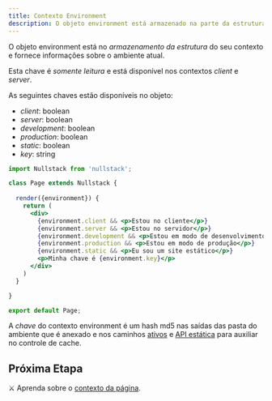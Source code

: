 ```yaml
---
title: Contexto Environment
description: O objeto environment está armazenado na parte da estrutura do seu contexto e fornece informações sobre o ambiente atual
---
```


O objeto environment está no *armazenamento da estrutura* do seu contexto e fornece informações sobre o ambiente atual.

Esta chave é *somente leitura* e está disponível nos contextos *client* e *server*.

As seguintes chaves estão disponíveis no objeto:

- *client*: boolean
- *server*: boolean
- *development*: boolean
- *production*: boolean
- *static*: boolean
- *key*: string

```jsx
import Nullstack from 'nullstack';

class Page extends Nullstack {
 
  render({environment}) {
    return (
      <div> 
        {environment.client && <p>Estou no cliente</p>}
        {environment.server && <p>Estou no servidor</p>}
        {environment.development && <p>Estou em modo de desenvolvimento</p>}
        {environment.production && <p>Estou em modo de produção</p>}
        {environment.static && <p>Eu sou um site estático</p>}
        <p>Minha chave é {environment.key}</p>
      </div>
    )
  }

}

export default Page;
```

A *chave* do contexto environment é um hash md5 nas saídas das pasta do ambiente que é anexado e nos caminhos [ativos](/pt-br/estilos) e [API estática](/pt-br/geracao-de-sites-estaticos) para auxiliar no controle de cache.

## Próxima Etapa

⚔ Aprenda sobre o [contexto da página](/pt-br/contexto-page).